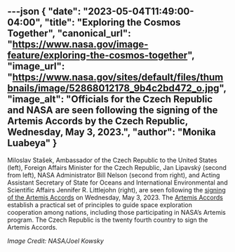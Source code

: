 ---json
{
  "date": "2023-05-04T11:49:00-04:00",
  "title": "Exploring the Cosmos Together",
  "canonical_url": "https://www.nasa.gov/image-feature/exploring-the-cosmos-together",
  "image_url": "https://www.nasa.gov/sites/default/files/thumbnails/image/52868012178_9b4c2bd472_o.jpg",
  "image_alt": "Officials for the Czech Republic and NASA are seen following the signing of the Artemis Accords by the Czech Republic, Wednesday, May 3, 2023.",
  "author": "Monika Luabeya"
}
---

Miloslav Stašek, Ambassador of the Czech Republic to the United States (left), Foreign Affairs Minister for the Czech Republic, Jan Lipavský (second from left), NASA Administrator Bill Nelson (second from right), and Acting Assistant Secretary of State for Oceans and International Environmental and Scientific Affairs Jennifer R. Littlejohn (right), are seen following the [signing of the Artemis Accords](https://www.nasa.gov/press-release/nasa-welcomes-czech-foreign-minister-for-artemis-accords-signing) on Wednesday, May 3, 2023. The [Artemis Accords](https://www.nasa.gov/specials/artemis-accords/index.html) establish a practical set of principles to guide space exploration cooperation among nations, including those participating in NASA’s Artemis program. The Czech Republic is the twenty fourth country to sign the Artemis Accords.

_Image Credit: NASA/Joel Kowsky_
